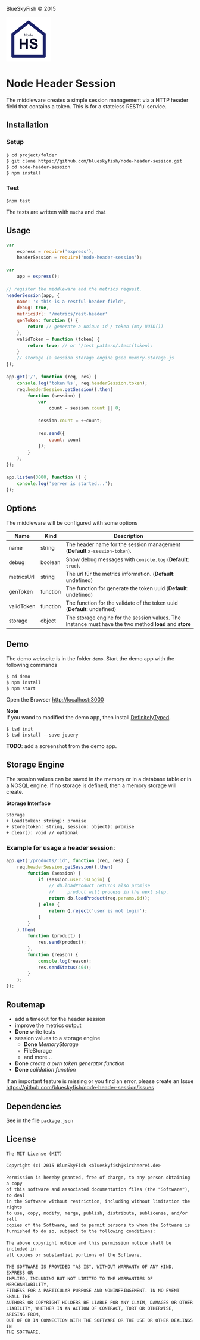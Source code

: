 
BlueSkyFish &copy; 2015

![Logo Node Header Session](logo.png)


# Node Header Session

The middleware creates a simple session management via a HTTP header field that contains a token. This is for a stateless RESTful service.

## Installation

### Setup

	$ cd project/folder
	$ git clone https://github.com/blueskyfish/node-header-session.git
	$ cd node-header-session
	$ npm install
	
### Test

	$npm test

The tests are written with `mocha` and `chai`
	

## Usage

```js
var
	express = require('express'),
	headerSession = require('node-header-session');

var
	app = express();

// register the middleware and the metrics request.
headerSession(app, {
	name: 'x-this-is-a-restful-header-field',
	debug: true,
	metricsUrl: '/metrics/rest-header'
	genToken: function () {
		return // generate a unique id / token (may UUID())
	},
	validToken = function (token) {
		return true; // or "/test pattern/.test(token);
	}
	// storage (a session storage engine @see memory-storage.js
});

app.get('/', function (req, res) {
	console.log('token %s', req.headerSession.token);
	req.headerSession.getSession().then(
		function (session) {
			var
				count = session.count || 0;
			
			session.count = ++count;
			
			res.send({
				count: count
			});
		}
	);
});

app.listen(3000, function () {
	console.log('server is started...');
});
```

## Options

The middleware will be configured with some options

Name             | Kind     | Description
-----------------|----------|----------------------------------------------
name             | string   | The header name for the session management (**Default** `x-session-token`).
debug            | boolean  | Show debug messages with `console.log` (**Default**: `true`).
metricsUrl       | string   | The url für the metrics information. (**Default**: undefined)
genToken         | function | The function for generate the token uuid (**Default**: undefined)
validToken       | function | The function for the validate of the token uuid (**Default**: undefined)
storage          | object   | The storage engine for the session values. The Instance must have the two method **load** and **store**

## Demo

The demo webseite is in the folder `demo`. Start the demo app with the following commands

	$ cd demo
	$ npm install
	$ npm start

Open the Browser <http://localhost:3000>

**Note**  
If you wand to modified the demo app, then install [DefinitelyTyped](https://github.com/DefinitelyTyped/tsd).

	$ tsd init
	$ tsd install --save jquery

**TODO**: add a screenshot from the demo app.


## Storage Engine

The session values can be saved in the memory or in a database table or in a NOSQL engine. If no storage
is defined, then a memory storage will create.


**Storage Interface**

    Storage
    + load(token: string): promise
    + store(token: string, session: object): promise
    + clear(): void // optional


### Example for usage a header session:

```js
app.get('/products/:id', function (req, res) {
	req.headerSession.getSession().then(
		function (session) {
			if (session.user.isLogin) {
				// db.loadProduct returns also promise
				//     product will process in the next step.
				return db.loadProduct(req.params.id));
			} else {
				return Q.reject('user is not login');
			}
		}
	).then(
		function (product) {
			res.send(product);
		},
		function (reason) {
			console.log(reason);
			res.sendStatus(404);
		}
	);
});
```


## Routemap

* add a timeout for the header session
* improve the metrics output
* **Done** write tests
* session values to a storage engine  
  * **Done** *MemoryStorage*
  * FileStorage
  * and more...
* **Done** *create a own token generator function*
* **Done** *calidation function*

If an important feature is missing or you find an error, please create an Issue  
<https://github.com/blueskyfish/node-header-session/issues>


## Dependencies

See in the file `package.json`


## License

	The MIT License (MIT)

	Copyright (c) 2015 BlueSkyFish <blueskyfish@kirchnerei.de>

	Permission is hereby granted, free of charge, to any person obtaining a copy
	of this software and associated documentation files (the "Software"), to deal
	in the Software without restriction, including without limitation the rights
	to use, copy, modify, merge, publish, distribute, sublicense, and/or sell
	copies of the Software, and to permit persons to whom the Software is
	furnished to do so, subject to the following conditions:

	The above copyright notice and this permission notice shall be included in
	all copies or substantial portions of the Software.

	THE SOFTWARE IS PROVIDED "AS IS", WITHOUT WARRANTY OF ANY KIND, EXPRESS OR
	IMPLIED, INCLUDING BUT NOT LIMITED TO THE WARRANTIES OF MERCHANTABILITY,
	FITNESS FOR A PARTICULAR PURPOSE AND NONINFRINGEMENT. IN NO EVENT SHALL THE
	AUTHORS OR COPYRIGHT HOLDERS BE LIABLE FOR ANY CLAIM, DAMAGES OR OTHER
	LIABILITY, WHETHER IN AN ACTION OF CONTRACT, TORT OR OTHERWISE, ARISING FROM,
	OUT OF OR IN CONNECTION WITH THE SOFTWARE OR THE USE OR OTHER DEALINGS IN
	THE SOFTWARE.
